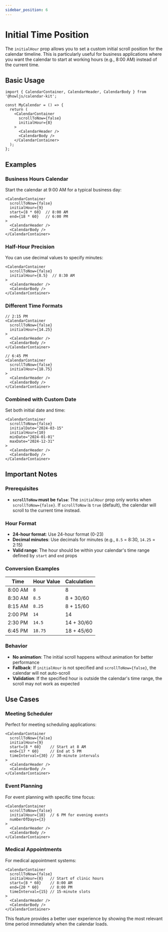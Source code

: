 ```yaml
---
sidebar_position: 6
---
```


# Initial Time Position

The `initialHour` prop allows you to set a custom initial scroll position for the calendar timeline. This is particularly useful for business applications where you want the calendar to start at working hours (e.g., 8:00 AM) instead of the current time.

## Basic Usage

```tsx
import { CalendarContainer, CalendarHeader, CalendarBody } from '@howljs/calendar-kit';

const MyCalendar = () => {
  return (
    <CalendarContainer
      scrollToNow={false}
      initialHour={8}
    >
      <CalendarHeader />
      <CalendarBody />
    </CalendarContainer>
  );
};
```

## Examples

### Business Hours Calendar

Start the calendar at 9:00 AM for a typical business day:

```tsx
<CalendarContainer
  scrollToNow={false}
  initialHour={9}
  start={8 * 60}  // 8:00 AM
  end={18 * 60}   // 6:00 PM
>
  <CalendarHeader />
  <CalendarBody />
</CalendarContainer>
```

### Half-Hour Precision

You can use decimal values to specify minutes:

```tsx
<CalendarContainer
  scrollToNow={false}
  initialHour={8.5}  // 8:30 AM
>
  <CalendarHeader />
  <CalendarBody />
</CalendarContainer>
```

### Different Time Formats

```tsx
// 2:15 PM
<CalendarContainer
  scrollToNow={false}
  initialHour={14.25}
>
  <CalendarHeader />
  <CalendarBody />
</CalendarContainer>

// 6:45 PM
<CalendarContainer
  scrollToNow={false}
  initialHour={18.75}
>
  <CalendarHeader />
  <CalendarBody />
</CalendarContainer>
```

### Combined with Custom Date

Set both initial date and time:

```tsx
<CalendarContainer
  scrollToNow={false}
  initialDate="2024-03-15"
  initialHour={10}
  minDate="2024-01-01"
  maxDate="2024-12-31"
>
  <CalendarHeader />
  <CalendarBody />
</CalendarContainer>
```

## Important Notes

### Prerequisites

- **`scrollToNow` must be `false`**: The `initialHour` prop only works when `scrollToNow={false}`. If `scrollToNow` is `true` (default), the calendar will scroll to the current time instead.

### Hour Format

- **24-hour format**: Use 24-hour format (0-23)
- **Decimal minutes**: Use decimals for minutes (e.g., `8.5` = 8:30, `14.25` = 2:15)
- **Valid range**: The hour should be within your calendar's time range defined by `start` and `end` props

### Conversion Examples

| Time | Hour Value | Calculation |
|------|------------|-------------|
| 8:00 AM | `8` | 8 |
| 8:30 AM | `8.5` | 8 + 30/60 |
| 8:15 AM | `8.25` | 8 + 15/60 |
| 2:00 PM | `14` | 14 |
| 2:30 PM | `14.5` | 14 + 30/60 |
| 6:45 PM | `18.75` | 18 + 45/60 |

### Behavior

- **No animation**: The initial scroll happens without animation for better performance
- **Fallback**: If `initialHour` is not specified and `scrollToNow={false}`, the calendar will not auto-scroll
- **Validation**: If the specified hour is outside the calendar's time range, the scroll may not work as expected

## Use Cases

### Meeting Scheduler

Perfect for meeting scheduling applications:

```tsx
<CalendarContainer
  scrollToNow={false}
  initialHour={9}
  start={8 * 60}    // Start at 8 AM
  end={17 * 60}     // End at 5 PM
  timeInterval={30} // 30-minute intervals
>
  <CalendarHeader />
  <CalendarBody />
</CalendarContainer>
```

### Event Planning

For event planning with specific time focus:

```tsx
<CalendarContainer
  scrollToNow={false}
  initialHour={18}  // 6 PM for evening events
  numberOfDays={3}
>
  <CalendarHeader />
  <CalendarBody />
</CalendarContainer>
```

### Medical Appointments

For medical appointment systems:

```tsx
<CalendarContainer
  scrollToNow={false}
  initialHour={8}   // Start of clinic hours
  start={8 * 60}    // 8:00 AM
  end={20 * 60}     // 8:00 PM
  timeInterval={15} // 15-minute slots
>
  <CalendarHeader />
  <CalendarBody />
</CalendarContainer>
```

This feature provides a better user experience by showing the most relevant time period immediately when the calendar loads.
